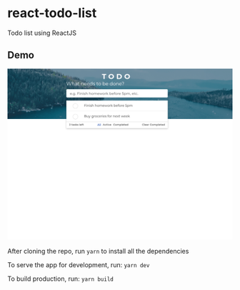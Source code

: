 # react-todo-list
Todo list using ReactJS

## Demo
![todo list app](./src/assets/images/demo.png)

After cloning the repo, run `yarn` to install all the dependencies

To serve the app for development, run:
`yarn dev`

To build production, run:
`yarn build`